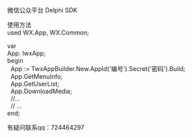 微信公众平台 Delphi SDK  

使用方法  
used
  WX.App, WX.Common;  
  
var  
  App: IwxApp;  
begin  
&nbsp;&nbsp;App := TwxAppBuilder.New.AppId('编号').Secret('密码').Build;  
&nbsp;&nbsp;App.GetMenuInfo;  
&nbsp;&nbsp;App.GetUserList;  
&nbsp;&nbsp;App.DownloadMedia;   
&nbsp;&nbsp;//...  
&nbsp;&nbsp;// ...  
end;  
  
有疑问联系qq：724464297
